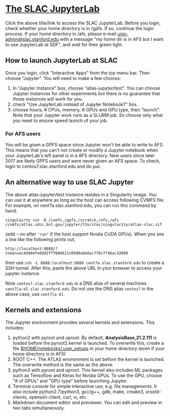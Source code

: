 # [The SLAC JupyterLab](https://sdf.slac.stanford.edu)

Click the above title/link to access the SLAC JupyterLab. Before you login, check whether your home directory is in /gpfs. If so, continue the login process. If your home directory in /afs, please e-mail unix-admin@slac.stanford.edu with a message "my home dir is in AFS but I want to use JupyterLab at SDF", and wait for their green light.

## How to launch JupyterLab at SLAC

Once you login, click "Interactive Apps" from the top menu bar. Then choose "Jupyter". You will need to make a few choices:

1. In "Jupyter Instance" box, choose "atlas-jupyter/test". You can choose Jupyter Instances for other experiments but there is no guarantee that those instances will work for you.
2. check "Use JupyterLab instead of Jupyter Notebook?" box.
3. choose hours, # CPUs, memory, # GPUs and GPU type, then "launch". Note that your Jupyter work runs as a SLURM job. So choose only what you need to ensure speed launch of your job.

### For AFS users

You will be given a GPFS space since Jupyter won't be able to write to AFS. This means that you can't not create or modify a Jupyter notebook when your JupyterLab's left panel is in a AFS directory. New users since later 2017 are likely GPFS users and were never given an AFS space. To check, login to centos7.slac.stanford.edu and do `pwd`.

## An alternative way to use SLAC Jupyter

The above atlas-jupyter/test instance resides in a Singularity image. You can use it at anywhere as long as the host can access following CVMFS file. For example, on cent7a.slac.stanford.edu, you can run this command by hand:

`singulairty run -B /cvmfs,/gpfs,/scratch,/nfs,/afs /cvmfs/atlas.sdcc.bnl.gov/jupyter/t3s/slac/singularity/atlas-slac.sif`

(add --nv after `"run"` if the host support Nvidia CUDA GPUs). When you see a line like the following prints out,

`http://localhost:8888/?token=ec4d404fe69d2ff760d611c0509a9e8ac770c7f46ac32860`

then use `ssh -L 8888:localhost:8888 cent7a.slac.stanford.edu` to create a SSH tunnel. After this, paste the above URL in your browser to access your jupyter instance.

Note `centos7.slac.stanford.edu` is a DNS alias of several machines `cent7[a-d].slac.stanford.edu`. Do not use the DNS alias `centos7` in the above case, use `cent7[a-d]`.

## Kernels and extensions

The Jupyter environment provides several kernels and extensions. This includes:
1. python2 with pyroot and uproot. By default, <b>AnalysisBase,21.2.111</b> is loaded before the pyroot2 kernel is launched. To overwrite this, create a file [$HOME/notebooks/.user_setups](SLACuser_setups.sh) in your home directory (even if your home directory is in AFS)
2. ROOT C++. The ATLAS environment is set before the kernel is launched. The overwrite method is the same as the above. 
3. python3 with pyroot and uproot. This kernel also includes ML packages such as Tensoflow and Keras for Nvidia GPUs. To use the GPU, choose "# of GPUs" and "GPU type" before launching Jupyter.
4. Terminal console for simple interactive use, e.g. file managements. It also include python2.7/python3, gcc/g++, gdb, make, cmake3, xrootd-clients, openssh-client, curl, vi, etc.
5. Markdown document editor and previewer. You can edit and preview in two tabs simultaneously. 

